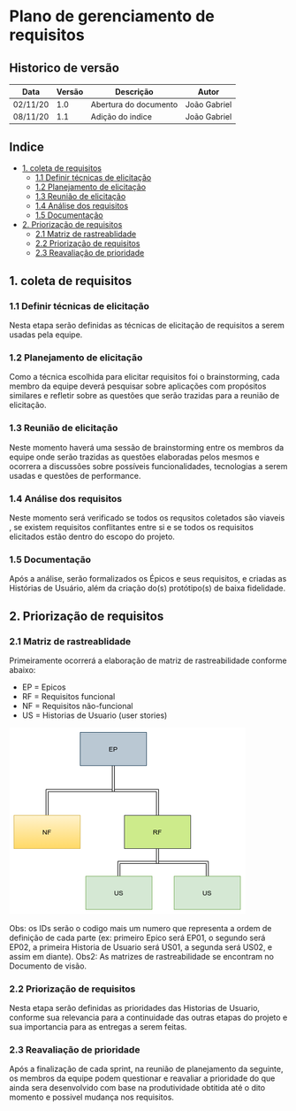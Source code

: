 # Plano de gerenciamento de requisitos

## Historico de versão

| Data | Versão | Descrição | Autor|
| ---- | ------ | --------- | -----|
|02/11/20 | 1.0 | Abertura do documento | João Gabriel|
|08/11/20 | 1.1 | Adição do indice | João Gabriel|

## Indice

- [1. coleta de requisitos](#_1-coleta-de-requisitos)
  - [1.1 Definir técnicas de elicitação](#_1.1-Definir-técnicas-de-elicitação)
  - [1.2 Planejamento de elicitação](#_1.2-Planejamento-de-elicitação)
  - [1.3 Reunião de elicitação](#_1.3-Reunião-de-elicitação)
  - [1.4 Análise dos requisitos](#_1.4-Análise-dos-requisitos)
  - [1.5 Documentação](#_1.5-Documentação)
- [2. Priorização de requisitos](#_2-Priorização-de-requisitos)
  - [2.1 Matriz de rastreablidade](#_2.1-Matriz-de-rastreablidade)
  - [2.2 Priorização de requisitos](#_2.2-Priorização-de-requisitos)
  - [2.3 Reavaliação de prioridade](#_2.3-Reavaliação-de-prioridade)

## 1. coleta de requisitos

### 1.1 Definir técnicas de elicitação

Nesta etapa serão definidas as técnicas de elicitação de requisitos a serem usadas pela equipe.

### 1.2 Planejamento de elicitação

Como a técnica escolhida para elicitar requisitos foi o brainstorming, cada membro da equipe deverá pesquisar sobre aplicações com propósitos similares e refletir sobre as questões que serão trazidas para a reunião de elicitação.

### 1.3 Reunião de elicitação

Neste momento haverá uma sessão de brainstorming entre os membros da equipe onde serão trazidas as questões elaboradas pelos mesmos e ocorrera a discussões sobre possíveis funcionalidades, tecnologias a serem usadas e questões de performance.

### 1.4 Análise dos requisitos

Neste momento será verificado se todos os requsitos coletados são viaveis , se existem requisitos conflitantes entre si e se todos os requisitos elicitados estão dentro do escopo do projeto.

### 1.5 Documentação

Após a análise, serão formalizados os Épicos e seus requisitos, e criadas as Histórias de Usuário, além da criação do(s) protótipo(s) de baixa fidelidade.

## 2. Priorização de requisitos

### 2.1 Matriz de rastreablidade

Primeiramente ocorrerá a elaboração de matriz de rastreabilidade conforme abaixo:

- EP = Epicos
- RF = Requisitos funcional
- NF = Requisitos não-funcional
- US = Historias de Usuario (user stories)

![Matriz de rastreabilidade](../../images/matriz_rastreabilidade.png)

Obs: os IDs serão o codigo mais um numero que representa a ordem de definição de cada parte (ex: primeiro Epico será EP01, o segundo será EP02, a primeira Historia de Usuario será US01, a segunda será US02, e assim em diante).
Obs2: As matrizes de rastreabilidade se encontram no Documento de visão.

### 2.2 Priorização de requisitos

Nesta etapa serão definidas as prioridades das Historias de Usuario, conforme sua relevancia para a continuidade das outras etapas do projeto e sua importancia para as entregas a serem feitas.

### 2.3 Reavaliação de prioridade

Após a finalização de cada sprint, na reunião de planejamento da seguinte, os membros da equipe podem questionar e reavaliar a prioridade do que ainda sera desenvolvido com base na produtividade obtitida até o dito momento e possivel mudança nos requisitos.
